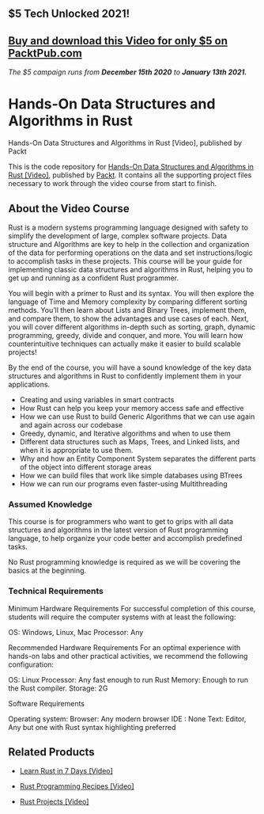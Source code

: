 ## $5 Tech Unlocked 2021!
[Buy and download this Video for only $5 on PacktPub.com](https://www.packtpub.com/product/hands-on-data-structures-and-algorithms-in-rust-video/9781839211942)
-----
*The $5 campaign         runs from __December 15th 2020__ to __January 13th 2021.__*

# Hands-On Data Structures and Algorithms in Rust
 Hands-On Data Structures and Algorithms in Rust [Video], published by Packt

This is the code repository for [Hands-On Data Structures and Algorithms in Rust [Video]](https://www.packtpub.com/in/programming/hands-on-data-structures-and-algorithms-in-rust-video), published by [Packt](https://www.packtpub.com/?utm_source=github). It contains all the supporting project files necessary to work through the video course from start to finish.

## About the Video Course
Rust is a modern systems programming language designed with safety to simplify the development of large, complex software projects. Data structure and Algorithms are key to help in the collection and organization of the data for performing operations on the data and set instructions/logic to accomplish tasks in these projects. This course will be your guide for implementing classic data structures and algorithms in Rust, helping you to get up and running as a confident Rust programmer.

You will begin with a primer to Rust and its syntax. You will then explore the language of Time and Memory complexity by comparing different sorting methods. You’ll then learn about Lists and Binary Trees, implement them, and compare them, to show the advantages and use cases of each. Next, you will cover different algorithms in-depth such as sorting, graph, dynamic programming, greedy, divide and conquer, and more. You will learn how counterintuitive techniques can actually make it easier to build scalable projects!

By the end of the course, you will have a sound knowledge of the key data structures and algorithms in Rust to confidently implement them in your applications.

<DIV class=book-info-will-learn-text>
<UL>
<LI><SPAN style="BACKGROUND-COLOR: transparent">Creating and using variables in smart contracts</SPAN> 
<LI>How Rust can help you keep your memory access safe and effective
<LI>How we can use Rust to build Generic Algorithms that we can use again and again across our codebase
<LI>Greedy, dynamic, and Iterative algorithms and when to use them
<LI>Different data structures such as Maps, Trees, and Linked lists, and when it is appropriate to use them.
<LI>Why and how an Entity Component System separates the different parts of the object into different storage areas
<LI>How we can build files that work like simple databases using BTrees
<LI>How we can run our programs even faster-using Multithreading
 </LI></UL></DIV>


### Assumed Knowledge
This course is for programmers who want to get to grips with all data structures and algorithms in the latest version of Rust programming language, to help organize your code better and accomplish predefined tasks.

No Rust programming knowledge is required as we will be covering the basics at the beginning.

### Technical Requirements

Minimum Hardware Requirements
For successful completion of this course, students will require the computer systems with at least the following:


OS: Windows, Linux, Mac
Processor: Any


Recommended Hardware Requirements
For an optimal experience with hands-on labs and other practical activities, we recommend the following configuration:


OS: Linux
Processor: Any fast enough to run Rust
Memory: Enough to run the Rust compiler.
Storage: 2G 


Software Requirements

Operating system: 
Browser: Any modern browser 
IDE : None
Text: Editor,  Any but one with Rust syntax highlighting preferred

## Related Products
* [Learn Rust in 7 Days [Video]](https://www.packtpub.com/in/application-development/learn-rust-7-days-video)

* [Rust Programming Recipes [Video]](https://www.packtpub.com/in/programming/rust-programming-recipes-video)

* [Rust Projects [Video]](https://www.packtpub.com/in/programming/rust-projects-video)

